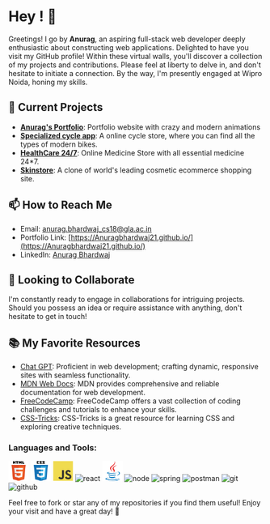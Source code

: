 # Hey ! 👋

Greetings! I go by **Anurag**, an aspiring full-stack web developer deeply enthusiastic about constructing web applications. Delighted to have you visit my GitHub profile! Within these virtual walls, you'll discover a collection of my projects and contributions. Please feel at liberty to delve in, and don't hesitate to initiate a connection. By the way, I'm presently engaged at Wipro Noida, honing my skills.


## 🔭 Current Projects
- [**Anurag's Portfolio**](https://github.com/anuragbhardwaj21/anuragbhardwaj21.github.io): Portfolio website with crazy and modern animations
- [**Specialized cycle app**](https://github.com/ProActive44/specialized-bike-app): A online cycle store, where you can find all the types of modern bikes.
- [**HealthCare 24/7**](https://github.com/anuragbhardwaj21/Healthcare-24-7): Online Medicine Store with all essential medicine 24*7.
- [**Skinstore**](https://github.com/anuragbhardwaj21/Skinstore): A clone of world's leading cosmetic ecommerce shopping site. 


## 📫 How to Reach Me

- Email: anurag.bhardwaj_cs18@gla.ac.in
- Portfolio Link: [https://Anuragbhardwaj21.github.io/](https://Anuragbhardwaj21.github.io/)
- LinkedIn: [Anurag Bhardwaj](https://www.linkedin.com/in/anurag-bhardwaj-2361am/)


## 👯 Looking to Collaborate

I'm constantly ready to engage in collaborations for intriguing projects. Should you possess an idea or require assistance with anything, don't hesitate to get in touch!



## 📚 My Favorite Resources
- [Chat GPT](https://chat.openai.com/): Proficient in web development; crafting dynamic, responsive sites with seamless functionality.
- [MDN Web Docs](https://developer.mozilla.org/): MDN provides comprehensive and reliable documentation for web development.
- [FreeCodeCamp](https://www.freecodecamp.org/): FreeCodeCamp offers a vast collection of coding challenges and tutorials to enhance your skills.
- [CSS-Tricks](https://css-tricks.com/): CSS-Tricks is a great resource for learning CSS and exploring creative techniques.


<h3 align="left">Languages and Tools:</h3>
<p align="left"> 
<img src="https://raw.githubusercontent.com/devicons/devicon/master/icons/html5/html5-original-wordmark.svg" alt="html5" width="40" height="40"/> 
<img src="https://raw.githubusercontent.com/devicons/devicon/master/icons/css3/css3-original-wordmark.svg" alt="css3" width="40" height="40"/>
<img src="https://raw.githubusercontent.com/devicons/devicon/master/icons/javascript/javascript-original.svg" alt="javascript" width="40" height="40"/>
<img src="https://cdn4.iconfinder.com/data/icons/logos-3/600/React.js_logo-512.png" alt="react" width="40" height="40"/> 
<img src="https://raw.githubusercontent.com/devicons/devicon/master/icons/java/java-original.svg" alt="java" width="40" height="40"/>
<img src="https://www.orangemantra.com/wp-content/uploads/2022/04/nd3.png" alt="node" width="40" height="40" />
<img src="https://www.vectorlogo.zone/logos/springio/springio-icon.svg" alt="spring" width="40" height="40"/>
<img src="https://www.vectorlogo.zone/logos/getpostman/getpostman-icon.svg" alt="postman" width="40" height="40"/> 
<img src="https://www.vectorlogo.zone/logos/git-scm/git-scm-icon.svg" alt="git" width="40" height="40"/> 
<img src="https://cdn-icons-png.flaticon.com/512/25/25231.png" alt="github" width="40" height="40"/> 
</p>


Feel free to fork or star any of my repositories if you find them useful! Enjoy your visit and have a great day! 🚀
